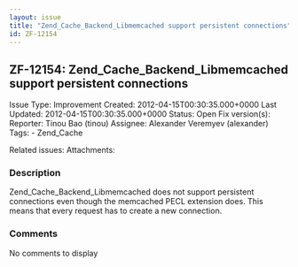 ```yaml
---
layout: issue
title: "Zend_Cache_Backend_Libmemcached support persistent connections"
id: ZF-12154
---
```


ZF-12154: Zend\_Cache\_Backend\_Libmemcached support persistent connections
---------------------------------------------------------------------------

 Issue Type: Improvement Created: 2012-04-15T00:30:35.000+0000 Last Updated: 2012-04-15T00:30:35.000+0000 Status: Open Fix version(s): 
 Reporter:  Tinou Bao (tinou)  Assignee:  Alexander Veremyev (alexander)  Tags: - Zend\_Cache
 
 Related issues: 
 Attachments: 
### Description

Zend\_Cache\_Backend\_Libmemcached does not support persistent connections even though the memcached PECL extension does. This means that every request has to create a new connection.

 

 

### Comments

No comments to display